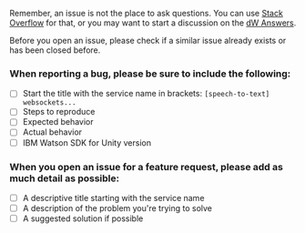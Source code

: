 Remember, an issue is not the place to ask questions. You can use [Stack Overflow](http://stackoverflow.com/questions/tagged/ibm-watson) for that, or you may want to start a discussion on the [dW Answers](https://developer.ibm.com/answers/questions/ask/?topics=watson).

Before you open an issue, please check if a similar issue already exists or has been closed before.

### When reporting a bug, please be sure to include the following:

- [ ] Start the title with the service name in brackets:  `[speech-to-text] websockets...`
- [ ] Steps to reproduce
- [ ] Expected behavior
- [ ] Actual behavior
- [ ] IBM Watson SDK for Unity version

### When you open an issue for a feature request, please add as much detail as possible:
- [ ] A descriptive title starting with the service name
- [ ] A description of the problem you're trying to solve
- [ ] A suggested solution if possible